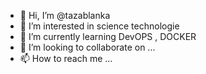 - 👋 Hi, I’m @tazablanka
- 👀 I’m interested in science technologie
- 🌱 I’m currently learning DevOPS , DOCKER
- 💞️ I’m looking to collaborate on ...
- 📫 How to reach me ...

<!---
tazablanka/tazablanka is a ✨ special ✨ repository because its `README.md` (this file) appears on your GitHub profile.
You can click the Preview link to take a look at your changes.
--->
